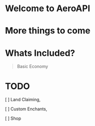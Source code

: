 # Welcome to AeroAPI

# More things to come 


# Whats Included?
> Basic Economy


# TODO
[ ] Land Claiming,

[ ] Custom Enchants,

[ ] Shop
